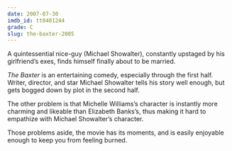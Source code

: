 ```yaml
---
date: 2007-07-30
imdb_id: tt0401244
grade: C
slug: the-baxter-2005
---
```


A quintessential nice-guy (Michael Showalter), constantly upstaged by his girlfriend’s exes, finds himself finally about to be married.

_The Baxter_ is an entertaining comedy, especially through the first half. Writer, director, and star Michael Showalter tells his story well enough, but gets bogged down by plot in the second half.

The other problem is that Michelle Williams’s character is instantly more charming and likeable than Elizabeth Banks’s, thus making it hard to empathize with Michael Showalter’s character.

Those problems aside, the movie has its moments, and is easily enjoyable enough to keep you from feeling burned.
